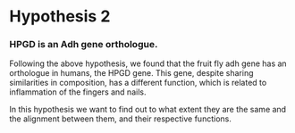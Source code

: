 # Hypothesis 2

### HPGD is an Adh gene orthologue.

Following the above hypothesis, we found that the fruit fly adh gene has an orthologue in humans, the HPGD gene. This gene, despite sharing similarities in composition, has a different function, which is related to inflammation of the fingers and nails. 

In this hypothesis we want to find out to what extent they are the same and the alignment between them, and their respective functions.